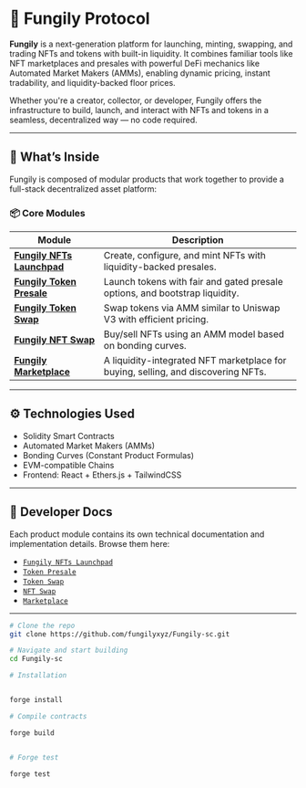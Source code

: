 # 🌱 Fungily Protocol

**Fungily** is a next-generation platform for launching, minting, swapping, and trading NFTs and tokens with built-in liquidity. It combines familiar tools like NFT marketplaces and presales with powerful DeFi mechanics like Automated Market Makers (AMMs), enabling dynamic pricing, instant tradability, and liquidity-backed floor prices.

Whether you're a creator, collector, or developer, Fungily offers the infrastructure to build, launch, and interact with NFTs and tokens in a seamless, decentralized way — no code required.

---

## 🔧 What’s Inside

Fungily is composed of modular products that work together to provide a full-stack decentralized asset platform:

### 📦 Core Modules

| Module | Description |
|--------|-------------|
| [**Fungily NFTs Launchpad**](src/Fungily%20NFTs%20Launchpad/README.md) | Create, configure, and mint NFTs with liquidity-backed presales. |
| [**Fungily Token Presale**](src/Token%20Presale/README.md) | Launch tokens with fair and gated presale options, and bootstrap liquidity. |
| [**Fungily Token Swap**](src/Token%20Swap/README.md) | Swap tokens via AMM similar to Uniswap V3 with efficient pricing. |
| [**Fungily NFT Swap**](src/NFT%20Swap/README.md) | Buy/sell NFTs using an AMM model based on bonding curves. |
| [**Fungily Marketplace**](src/Marketplace/README.md) | A liquidity-integrated NFT marketplace for buying, selling, and discovering NFTs. |

---

## ⚙️ Technologies Used

- Solidity Smart Contracts
- Automated Market Makers (AMMs)
- Bonding Curves (Constant Product Formulas)
- EVM-compatible Chains
- Frontend: React + Ethers.js + TailwindCSS

---

## 📂 Developer Docs

Each product module contains its own technical documentation and implementation details. Browse them here:

- [`Fungily NFTs Launchpad`](https://fungily.gitbook.io/fungily/fungily-nft/launchpad-presale)
- [`Token Presale`](https://fungily.gitbook.io/fungily/fungily-token/token-presale)
- [`Token Swap`](https://fungily.gitbook.io/fungily/fungily-token/token-swap)
- [`NFT Swap`](https://fungily.gitbook.io/fungily/fungily-nft/liquidnfts)
- [`Marketplace`](https://fungily.gitbook.io/fungily/fungily-nft/marketplace)

---


```bash
# Clone the repo
git clone https://github.com/fungilyxyz/Fungily-sc.git

# Navigate and start building
cd Fungily-sc

# Installation


forge install

# Compile contracts

forge build


# Forge test

forge test

```